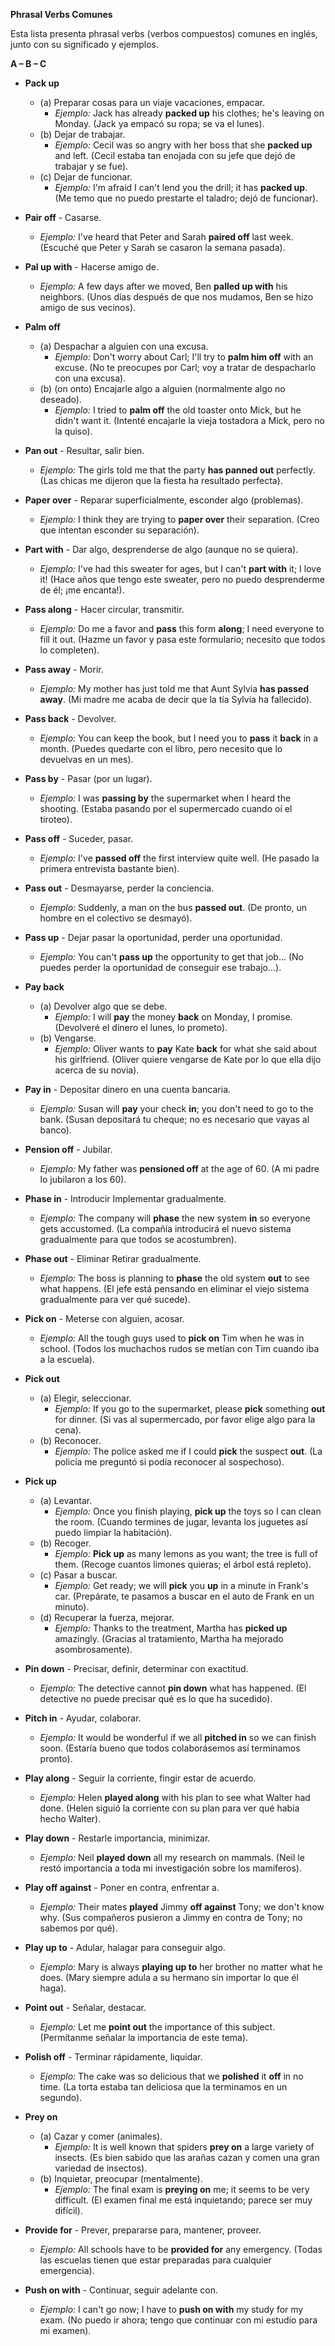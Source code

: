 

**Phrasal Verbs Comunes**

Esta lista presenta phrasal verbs (verbos compuestos) comunes en inglés, junto con su significado y ejemplos.

**A – B – C**

*   **Pack up**

    *   (a) Preparar cosas para un viaje vacaciones, empacar.
        *   *Ejemplo:* Jack has already **packed up** his clothes; he's leaving on Monday. (Jack ya empacó su ropa; se va el lunes).
    *   (b) Dejar de trabajar.
        *   *Ejemplo:* Cecil was so angry with her boss that she **packed up** and left. (Cecil estaba tan enojada con su jefe que dejó de trabajar y se fue).
    *   (c) Dejar de funcionar.
        *   *Ejemplo:* I'm afraid I can't lend you the drill; it has **packed up**. (Me temo que no puedo prestarte el taladro; dejó de funcionar).

*   **Pair off** - Casarse.
    *   *Ejemplo:* I've heard that Peter and Sarah **paired off** last week. (Escuché que Peter y Sarah se casaron la semana pasada).

*   **Pal up with** - Hacerse amigo de.
    *   *Ejemplo:* A few days after we moved, Ben **palled up with** his neighbors. (Unos días después de que nos mudamos, Ben se hizo amigo de sus vecinos).

*   **Palm off**
    *   (a) Despachar a alguien con una excusa.
        *   *Ejemplo:* Don't worry about Carl; I'll try to **palm him off** with an excuse. (No te preocupes por Carl; voy a tratar de despacharlo con una excusa).
    *   (b) (on onto) Encajarle algo a alguien (normalmente algo no deseado).
        *   *Ejemplo:* I tried to **palm off** the old toaster onto Mick, but he didn't want it. (Intenté encajarle la vieja tostadora a Mick, pero no la quiso).

*   **Pan out** - Resultar, salir bien.
    *   *Ejemplo:* The girls told me that the party **has panned out** perfectly. (Las chicas me dijeron que la fiesta ha resultado perfecta).

*   **Paper over** - Reparar superficialmente, esconder algo (problemas).
    *   *Ejemplo:* I think they are trying to **paper over** their separation. (Creo que intentan esconder su separación).

*   **Part with** - Dar algo, desprenderse de algo (aunque no se quiera).
    *   *Ejemplo:* I've had this sweater for ages, but I can't **part with** it; I love it! (Hace años que tengo este sweater, pero no puedo desprenderme de él; ¡me encanta!).

*   **Pass along** - Hacer circular, transmitir.
    *   *Ejemplo:* Do me a favor and **pass** this form **along**; I need everyone to fill it out. (Hazme un favor y pasa este formulario; necesito que todos lo completen).

*   **Pass away** - Morir.
    *   *Ejemplo:* My mother has just told me that Aunt Sylvia **has passed away**. (Mi madre me acaba de decir que la tía Sylvia ha fallecido).

*   **Pass back** - Devolver.
    *   *Ejemplo:* You can keep the book, but I need you to **pass** it **back** in a month. (Puedes quedarte con el libro, pero necesito que lo devuelvas en un mes).

*   **Pass by** - Pasar (por un lugar).
    *   *Ejemplo:* I was **passing by** the supermarket when I heard the shooting. (Estaba pasando por el supermercado cuando oí el tiroteo).

*   **Pass off** - Suceder, pasar.
    *   *Ejemplo:* I've **passed off** the first interview quite well. (He pasado la primera entrevista bastante bien).

*   **Pass out** - Desmayarse, perder la conciencia.
    *   *Ejemplo:* Suddenly, a man on the bus **passed out**. (De pronto, un hombre en el colectivo se desmayó).

*   **Pass up** - Dejar pasar la oportunidad, perder una oportunidad.
    *   *Ejemplo:* You can't **pass up** the opportunity to get that job... (No puedes perder la oportunidad de conseguir ese trabajo...).

*   **Pay back**
    *   (a) Devolver algo que se debe.
        *   *Ejemplo:* I will **pay** the money **back** on Monday, I promise. (Devolveré el dinero el lunes, lo prometo).
    *   (b) Vengarse.
        *   *Ejemplo:* Oliver wants to **pay** Kate **back** for what she said about his girlfriend. (Oliver quiere vengarse de Kate por lo que ella dijo acerca de su novia).

*   **Pay in** - Depositar dinero en una cuenta bancaria.
    *   *Ejemplo:* Susan will **pay** your check **in**; you don't need to go to the bank. (Susan depositará tu cheque; no es necesario que vayas al banco).

*   **Pension off** - Jubilar.
    *   *Ejemplo:* My father was **pensioned off** at the age of 60. (A mi padre lo jubilaron a los 60).

*   **Phase in** - Introducir Implementar gradualmente.
    *   *Ejemplo:* The company will **phase** the new system **in** so everyone gets accustomed. (La compañía introducirá el nuevo sistema gradualmente para que todos se acostumbren).

*   **Phase out** - Eliminar Retirar gradualmente.
    *   *Ejemplo:* The boss is planning to **phase** the old system **out** to see what happens. (El jefe está pensando en eliminar el viejo sistema gradualmente para ver qué sucede).

*   **Pick on** - Meterse con alguien, acosar.
    *   *Ejemplo:* All the tough guys used to **pick on** Tim when he was in school. (Todos los muchachos rudos se metían con Tim cuando iba a la escuela).

*   **Pick out**
    *   (a) Elegir, seleccionar.
        *   *Ejemplo:* If you go to the supermarket, please **pick** something **out** for dinner. (Si vas al supermercado, por favor elige algo para la cena).
    *   (b) Reconocer.
        *   *Ejemplo:* The police asked me if I could **pick** the suspect **out**. (La policía me preguntó si podía reconocer al sospechoso).

*   **Pick up**
    *   (a) Levantar.
        *   *Ejemplo:* Once you finish playing, **pick up** the toys so I can clean the room. (Cuando termines de jugar, levanta los juguetes así puedo limpiar la habitación).
    *   (b) Recoger.
        *   *Ejemplo:* **Pick up** as many lemons as you want; the tree is full of them. (Recoge cuantos limones quieras; el árbol está repleto).
    *   (c) Pasar a buscar.
        *   *Ejemplo:* Get ready; we will **pick** you **up** in a minute in Frank's car. (Prepárate, te pasamos a buscar en el auto de Frank en un minuto).
    *   (d) Recuperar la fuerza, mejorar.
        *   *Ejemplo:* Thanks to the treatment, Martha has **picked up** amazingly. (Gracias al tratamiento, Martha ha mejorado asombrosamente).

*   **Pin down** - Precisar, definir, determinar con exactitud.
    *   *Ejemplo:* The detective cannot **pin down** what has happened. (El detective no puede precisar qué es lo que ha sucedido).

*   **Pitch in** - Ayudar, colaborar.
    *   *Ejemplo:* It would be wonderful if we all **pitched in** so we can finish soon. (Estaría bueno que todos colaborásemos así terminamos pronto).

*   **Play along** - Seguir la corriente, fingir estar de acuerdo.
    *   *Ejemplo:* Helen **played along** with his plan to see what Walter had done. (Helen siguió la corriente con su plan para ver qué había hecho Walter).

*   **Play down** - Restarle importancia, minimizar.
    *   *Ejemplo:* Neil **played down** all my research on mammals. (Neil le restó importancia a toda mi investigación sobre los mamíferos).

*   **Play off against** - Poner en contra, enfrentar a.
    *   *Ejemplo:* Their mates **played** Jimmy **off against** Tony; we don't know why. (Sus compañeros pusieron a Jimmy en contra de Tony; no sabemos por qué).

*   **Play up to** - Adular, halagar para conseguir algo.
    *   *Ejemplo:* Mary is always **playing up to** her brother no matter what he does. (Mary siempre adula a su hermano sin importar lo que él haga).

*   **Point out** - Señalar, destacar.
    *   *Ejemplo:* Let me **point out** the importance of this subject. (Permítanme señalar la importancia de este tema).

*   **Polish off** - Terminar rápidamente, liquidar.
    *   *Ejemplo:* The cake was so delicious that we **polished** it **off** in no time. (La torta estaba tan deliciosa que la terminamos en un segundo).

*   **Prey on**
    *   (a) Cazar y comer (animales).
        *   *Ejemplo:* It is well known that spiders **prey on** a large variety of insects. (Es bien sabido que las arañas cazan y comen una gran variedad de insectos).
    *   (b) Inquietar, preocupar (mentalmente).
        *   *Ejemplo:* The final exam is **preying on** me; it seems to be very difficult. (El examen final me está inquietando; parece ser muy difícil).

*   **Provide for** - Prever, prepararse para, mantener, proveer.
    *   *Ejemplo:* All schools have to be **provided for** any emergency. (Todas las escuelas tienen que estar preparadas para cualquier emergencia).

*   **Push on with** - Continuar, seguir adelante con.
    *   *Ejemplo:* I can't go now; I have to **push on with** my study for my exam. (No puedo ir ahora; tengo que continuar con mi estudio para mi examen).
